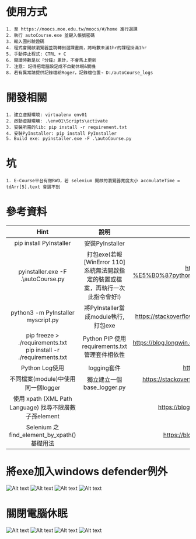 # 使用方式
    1. 至 https://moocs.moe.edu.tw/moocs/#/home 進行選課
    2. 執行 autoCourse.exe 並鍵入帳號密碼
    3. 輸入圖形驗證碼
    4. 程式會開啟瀏覽器並跳轉到選課畫面，將時數未滿1hr的課程掛滿1hr
    5. 手動停止程式: CTRL + C
    6. 閱讀時數是以『分鐘』累計，不會馬上更新
    7. 注意: 記得把電腦設定成不自動休眠&關機
    8. 若有異常請提供記錄檔給Roger，記錄檔位置→ D:/autoCourse_logs

# 開發相關
    1. 建立虛擬環境: virtualenv env01
    2. 啟動虛擬環境: .\env01\Scripts\activate
    3. 安裝所需的lib: pip install -r requirement.txt
    4. 安裝PyInstaller: pip install PyInstaller
    5. Build exe: pyinstaller.exe -F .\autoCourse.py

# 坑
    1. E-Course平台有做RWD，若 selenium 開啟的瀏覽器寬度太小 accmulateTime = tdArr[5].text 會選不到

# 參考資料
|Hint|說明|參考|
|:--:|:--:|:--:|
|pip install PyInstaller|安裝PyInstaller||
|pyinstaller.exe -F .\autoCourse.py|打包exe(若報 [WinError 110] 系統無法開啟指定的裝置或檔案，再執行一次此指令會好!)|https://medium.com/pyladies-taiwan/python-%E5%B0%87python%E6%89%93%E5%8C%85%E6%88%90exe%E6%AA%94-32a4bacbe351|
|python3 -m PyInstaller myscript.py| 將PyInstaller當成module執行, 打包exe |https://stackoverflow.com/questions/53798660/pyinstaller-command-not-found|
|pip freeze > ./requirements.txt <br> pip install -r ./requirements.txt|Python PIP 使用 requirements.txt 管理套件相依性|https://blog.longwin.com.tw/2019/03/python-pip-requirements-txt-management-package-2019/|
|Python Log使用|logging套件|https://shengyu7697.github.io/python-logging/|
|不同檔案(module)中使用同一個logger|獨立建立一個base_logger.py|https://stackoverflow.com/questions/15727420/using-logging-in-multiple-modules|
|使用 xpath (XML Path Language) 找尋不限層數子孫element||https://blog.csdn.net/weixin_42159940/article/details/93035008|
|Selenium 之find_element_by_xpath() 基礎用法||https://blog.csdn.net/qq_36652619/article/details/88424463|

# 將exe加入windows defender例外
![Alt text](/imgs/windows%20defender%20例外設定/Image%201.png)
![Alt text](/imgs/windows%20defender%20例外設定/Image%202.png)
![Alt text](/imgs/windows%20defender%20例外設定/Image%203.png)
![Alt text](/imgs/windows%20defender%20例外設定/Image%204.png)

# 關閉電腦休眠
![Alt text](/imgs/關閉電腦休眠/關閉電腦休眠-01.png)
![Alt text](/imgs/關閉電腦休眠/關閉電腦休眠-02.png)
![Alt text](/imgs/關閉電腦休眠/關閉電腦休眠-03.png)
![Alt text](/imgs/關閉電腦休眠/關閉電腦休眠-04.png)
